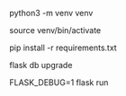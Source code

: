 python3 -m venv venv

source venv/bin/activate

pip install -r requirements.txt

flask db upgrade

FLASK_DEBUG=1 flask run

